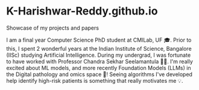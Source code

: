 # K-Harishwar-Reddy.github.io
Showcase of my projects and papers

I am a final year Computer Science PhD student at CMILab, UF 🎓. Prior to this, I spent 2 wonderful years at the Indian Institute of Science, Bangalore (IISc) studying Artificial Intelligence. During my undergrad, I was fortunate to have worked with Professor Chandra Sekhar Seelamantula 👨‍🏫. I'm really excited about ML models, and more recently Foundation Models (LLMs) in the Digital pathology and omics space 🤖! Seeing algorithms I've developed help identify high-risk patients is something that really motivates me 💡.


